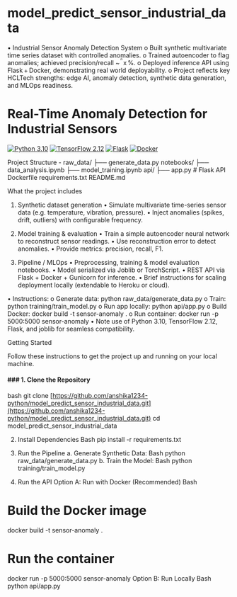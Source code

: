 # model_predict_sensor_industrial_data
•	Industrial Sensor Anomaly Detection System
o	Built synthetic multivariate time series dataset with controlled anomalies.
o	Trained autoencoder to flag anomalies; achieved precision/recall ~x %.
o	Deployed inference API using Flask + Docker, demonstrating real world deployability.
o	Project reflects key HCLTech strengths: edge AI, anomaly detection, synthetic data generation, and MLOps readiness.

# Real-Time Anomaly Detection for Industrial Sensors

[![Python 3.10](https://img.shields.io/badge/Python-3.10-blue.svg)](https://www.python.org/downloads/release/python-3100/)
[![TensorFlow 2.12](https://img.shields.io/badge/TensorFlow-2.12-orange.svg)](https://www.tensorflow.org/)
[![Flask](https://img.shields.io/badge/Flask-API-green.svg)](https://flask.palletsprojects.com/)
[![Docker](https://img.shields.io/badge/Docker-Ready-blue.svg)](https://www.docker.com/)

Project Structure -
raw_data/
├── generate_data.py
notebooks/
├── data_analysis.ipynb
├── model_training.ipynb
api/
├── app.py  # Flask API
Dockerfile
requirements.txt
README.md

What the project includes
1. Synthetic dataset generation
•	Simulate multivariate time-series sensor data (e.g. temperature, vibration, pressure).
•	Inject anomalies (spikes, drift, outliers) with configurable frequency.
2. Model training & evaluation
•	Train a simple autoencoder neural network to reconstruct sensor readings.
•	Use reconstruction error to detect anomalies.
•	Provide metrics: precision, recall, F1.

3. Pipeline / MLOps
•	Preprocessing, training & model evaluation notebooks.
•	Model serialized via Joblib or TorchScript.
•	REST API via Flask + Docker + Gunicorn for inference.
•	Brief instructions for scaling deployment locally (extendable to Heroku or cloud).


•	Instructions:
o	Generate data: python raw_data/generate_data.py
o	Train: python training/train_model.py
o	Run app locally: python api/app.py
o	Build Docker: docker build -t sensor-anomaly .
o	Run container: docker run -p 5000:5000 sensor-anomaly
•	Note use of Python 3.10, TensorFlow 2.12, Flask, and joblib for seamless compatibility.

Getting Started

Follow these instructions to get the project up and running on your local machine.

#### ### 1. Clone the Repository
bash
git clone [https://github.com/anshika1234-python/model_predict_sensor_industrial_data.git](https://github.com/anshika1234-python/model_predict_sensor_industrial_data.git)
cd model_predict_sensor_industrial_data

2. Install Dependencies
Bash
pip install -r requirements.txt

3. Run the Pipeline
a. Generate Synthetic Data:
Bash
python raw_data/generate_data.py
b. Train the Model:
Bash
python training/train_model.py

4. Run the API
Option A: Run with Docker (Recommended)
Bash
# Build the Docker image
docker build -t sensor-anomaly .
# Run the container
docker run -p 5000:5000 sensor-anomaly
Option B: Run Locally
Bash
python api/app.py

